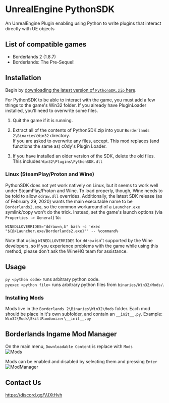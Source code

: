 # UnrealEngine PythonSDK
An UnrealEngine Plugin enabling using Python to write plugins that interact directly with UE objects

## List of compatible games
* Borderlands 2 (1.8.7)
* Borderlands: The Pre-Sequel!

## Installation

Begin by [downloading the latest version of `PythonSDK.zip` here](https://github.com/Matt-Hurd/BL2-SDK/releases).


For PythonSDK to be able to interact with the game, you must add a few things to the game's Win32 folder. If you already have PluginLoader installed, you'll need to overwrite some files.

1. Quit the game if it is running.  

2. Extract all of the contents of PythonSDK.zip into your `Borderlands 2\Binaries\Win32` directory.  
If you are asked to overwrite any files, accept. This mod replaces (and functions the same as) c0dy's Plugin Loader.

3. If you have installed an older version of the SDK, delete the old files. This includes `Win32\Plugins\PythonSDK.dll`

### Linux (SteamPlay/Proton and Wine)

PythonSDK does not yet work natively on Linux, but it seems to work well under SteamPlay/Proton and Wine.  To load properly, though, Wine needs to be told to allow `ddraw.dll` overrides.  Additionally, the latest SDK release (as of February 29, 2020) wants the main executable name to be `Borderlands2.exe`, so the common workaround of a `Launcher.exe` symlink/copy won't do the trick.  Instead, set the game's launch options (via `Properties -> General`) to:

    WINEDLLOVERRIDES="ddraw=n,b" bash -c 'exec "${@/Launcher.exe/Borderlands2.exe}"' -- %command%

Note that using `WINEDLLOVERRIDES` for `ddraw` isn't supported by the Wine developers, so if you experience problems with the game while using this method, please don't ask the WineHQ team for assistance.

## Usage

`py <python code>` runs arbitrary python code.  
`pyexec <python file>` runs arbitrary python files from `binaries/Win32/Mods/`.


### Installing Mods

Mods live in the `Borderlands 2\Binaries\Win32\Mods` folder. Each mod should be place in it's own subfolder, and contain an `__init__.py`. Example: `Win32\Mods\SkillRandomizer\__init__.py`   


## Borderlands Ingame Mod Manager

On the main menu, `Downloadable Content` is replace with `Mods`  
![Mods](https://i.imgur.com/HOHcwYh.jpg)  

Mods can be enabled and disabled by selecting them and pressing `Enter`  
![ModManager](https://i.imgur.com/8ZaUsDP.png)

## Contact Us
https://discord.gg/VJXtHvh
